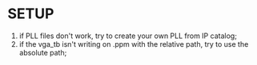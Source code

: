 # SETUP

1. if PLL files don't work, try to create your own PLL from IP catalog;
2. if the vga_tb isn't writing on .ppm with the relative path, try to use the absolute path;
